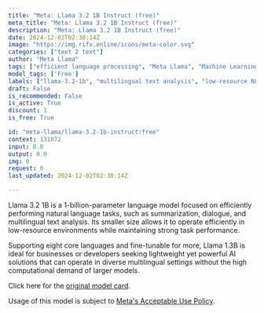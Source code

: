 ```yaml
---
title: "Meta: Llama 3.2 1B Instruct (free)"
meta_title: "Meta: Llama 3.2 1B Instruct (free)"
description: "Meta: Llama 3.2 1B Instruct (free)"
date: 2024-12-02T02:30:14Z
image: "https://img.rifx.online/icons/meta-color.svg"
categories: ["text 2 text"]
author: "Meta Llama"
tags: ["efficient language processing", "Meta Llama", "Machine Learning", "Natural Language Processing", "multilingual text analysis", "dialogue summarization", "Programming", "low-resource NLP", "Data Science", "Technology", "Free", "llama-3.2-1b"]
model_tags: ['Free']
labels: ["llama-3.2-1b", "multilingual text analysis", "low-resource NLP", "efficient language processing", "dialogue summarization"]
draft: False
is_recommended: False
is_active: True
discount: 1
is_free: True

id: "meta-llama/llama-3.2-1b-instruct:free"
context: 131072
input: 0.0
output: 0.0
img: 0
request: 0
last_updated: 2024-12-02T02:30:14Z

---
```


Llama 3.2 1B is a 1-billion-parameter language model focused on efficiently performing natural language tasks, such as summarization, dialogue, and multilingual text analysis. Its smaller size allows it to operate efficiently in low-resource environments while maintaining strong task performance.

Supporting eight core languages and fine-tunable for more, Llama 1.3B is ideal for businesses or developers seeking lightweight yet powerful AI solutions that can operate in diverse multilingual settings without the high computational demand of larger models.

Click here for the [original model card](https://github.com/meta-llama/llama-models/blob/main/models/llama3_2/MODEL_CARD.md).

Usage of this model is subject to [Meta's Acceptable Use Policy](https://www.llama.com/llama3/use-policy/).

